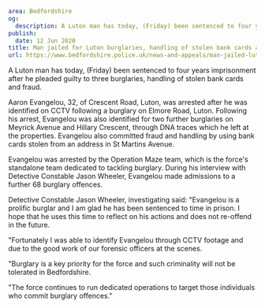 ```yaml
area: Bedfordshire
og:
  description: A Luton man has today, (Friday) been sentenced to four years imprisonment after he pleaded guilty to three burglaries, handling of stolen bank cards and fraud.
publish:
  date: 12 Jun 2020
title: Man jailed for Luton burglaries, handling of stolen bank cards and fraud
url: https://www.bedfordshire.police.uk/news-and-appeals/man-jailed-luton-burglaries-jun20
```

A Luton man has today, (Friday) been sentenced to four years imprisonment after he pleaded guilty to three burglaries, handling of stolen bank cards and fraud.

Aaron Evangelou, 32, of Crescent Road, Luton, was arrested after he was identified on CCTV following a burglary on Elmore Road, Luton. Following his arrest, Evangelou was also identified for two further burglaries on Meyrick Avenue and Hillary Crescent, through DNA traces which he left at the properties. Evangelou also committed fraud and handling by using bank cards stolen from an address in St Martins Avenue.

Evangelou was arrested by the Operation Maze team, which is the force's standalone team dedicated to tackling burglary. During his interview with Detective Constable Jason Wheeler, Evangelou made admissions to a further 68 burglary offences.

Detective Constable Jason Wheeler, investigating said: "Evangelou is a prolific burglar and I am glad he has been sentenced to time in prison. I hope that he uses this time to reflect on his actions and does not re-offend in the future.

"Fortunately I was able to identify Evangelou through CCTV footage and due to the good work of our forensic officers at the scenes.

"Burglary is a key priority for the force and such criminality will not be tolerated in Bedfordshire.

"The force continues to run dedicated operations to target those individuals who commit burglary offences."
